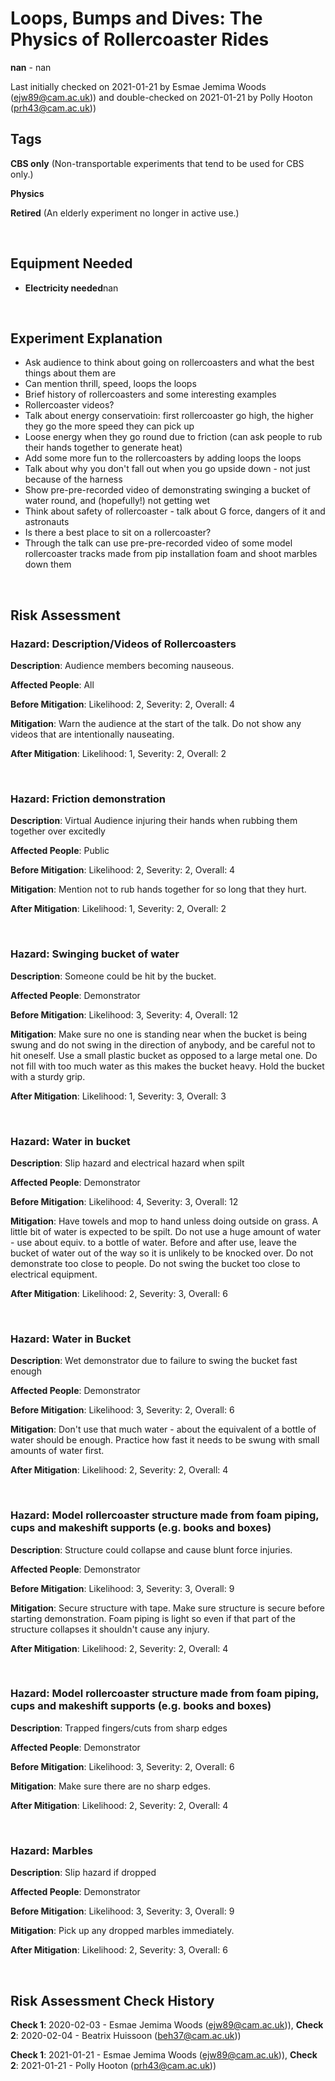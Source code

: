# Loops, Bumps and Dives: The Physics of Rollercoaster Rides

**nan** - nan

Last initially checked on 2021-01-21 by Esmae Jemima Woods (ejw89@cam.ac.uk)) and double-checked on 2021-01-21 by Polly Hooton (prh43@cam.ac.uk))

## Tags
<!--- Start Tags (DO NOT REMOVE THIS COMMENT) --->

**CBS only** (Non-transportable experiments that tend to be used for CBS only.)

**Physics**

**Retired** (An elderly experiment no longer in active use.)
<!--- End Tags (DO NOT REMOVE THIS COMMENT) --->

<br/>

## Equipment Needed 
- **Electricity needed**nan

<br/>

## Experiment Explanation 

- Ask audience to think about going on rollercoasters and what the best things about them are
- Can mention thrill, speed, loops the loops
- Brief history of rollercoasters and some interesting examples
- Rollercoaster videos?
- Talk about energy conservatioin: first rollercoaster go high, the higher they go the more speed they can pick up
- Loose energy when they go round due to friction (can ask people to rub their hands together to generate heat)
- Add some more fun to the rollercoasters by adding loops the loops
- Talk about why you don't fall out when you go upside down - not just because of the harness
- Show pre-pre-recorded video of demonstrating swinging a bucket of water round, and (hopefully!) not getting wet
- Think about safety of rollercoaster - talk about G force, dangers of it and astronauts
- Is there a best place to sit on a rollercoaster?
- Through the talk can use pre-pre-recorded video of some model rollercoaster tracks made from pip installation foam and shoot marbles down them 






<br/>

## Risk Assessment

### **Hazard**: Description/Videos of Rollercoasters

**Description**: Audience members becoming nauseous.

**Affected People**: All

**Before Mitigation**: Likelihood: 2, Severity: 2, Overall: 4

**Mitigation**: Warn the audience at the start of the talk. Do not show any videos that are intentionally nauseating.

**After Mitigation**: Likelihood: 1, Severity: 2, Overall: 2

<br/>

### **Hazard**: Friction demonstration

**Description**: Virtual Audience injuring their hands when rubbing them together over excitedly

**Affected People**: Public

**Before Mitigation**: Likelihood: 2, Severity: 2, Overall: 4

**Mitigation**: Mention not to rub hands together for so long that they hurt.

**After Mitigation**: Likelihood: 1, Severity: 2, Overall: 2

<br/>

### **Hazard**: Swinging bucket of water

**Description**: Someone could be hit by the bucket.

**Affected People**: Demonstrator

**Before Mitigation**: Likelihood: 3, Severity: 4, Overall: 12

**Mitigation**: Make sure no one is standing near when the bucket is being swung and do not swing in the direction of anybody, and be careful not to hit oneself. Use a small plastic bucket as opposed to a large metal one. Do not fill with too much water as this makes the bucket heavy. Hold the bucket with a sturdy grip.

**After Mitigation**: Likelihood: 1, Severity: 3, Overall: 3

<br/>

### **Hazard**: Water in bucket

**Description**: Slip hazard and electrical hazard when spilt

**Affected People**: Demonstrator

**Before Mitigation**: Likelihood: 4, Severity: 3, Overall: 12

**Mitigation**: Have towels and mop to hand unless doing outside on grass. A little bit of water is expected to be spilt. Do not use a huge amount of water - use about equiv. to a bottle of water. Before and after use, leave the bucket of water out of the way so it is unlikely to be knocked over. Do not demonstrate too close to people. Do not swing the bucket too close to electrical equipment.

**After Mitigation**: Likelihood: 2, Severity: 3, Overall: 6

<br/>

### **Hazard**: Water in Bucket

**Description**: Wet demonstrator due to failure to swing the bucket fast enough

**Affected People**: Demonstrator

**Before Mitigation**: Likelihood: 3, Severity: 2, Overall: 6

**Mitigation**: Don't use that much water - about the equivalent of a bottle of water should be enough. Practice how fast it needs to be swung with small amounts of water first.

**After Mitigation**: Likelihood: 2, Severity: 2, Overall: 4

<br/>

### **Hazard**: Model rollercoaster structure made from foam piping, cups and makeshift supports (e.g. books and boxes)

**Description**: Structure could collapse and cause blunt force injuries.

**Affected People**: Demonstrator

**Before Mitigation**: Likelihood: 3, Severity: 3, Overall: 9

**Mitigation**: Secure structure with tape. Make sure structure is secure before starting demonstration. Foam piping is light so even if that part of the structure collapses it shouldn't cause any injury.

**After Mitigation**: Likelihood: 2, Severity: 2, Overall: 4

<br/>

### **Hazard**: Model rollercoaster structure made from foam piping, cups and makeshift supports (e.g. books and boxes)

**Description**: Trapped fingers/cuts from sharp edges

**Affected People**: Demonstrator

**Before Mitigation**: Likelihood: 3, Severity: 2, Overall: 6

**Mitigation**: Make sure there are no sharp edges.

**After Mitigation**: Likelihood: 2, Severity: 2, Overall: 4

<br/>

### **Hazard**: Marbles

**Description**: Slip hazard if dropped

**Affected People**: Demonstrator

**Before Mitigation**: Likelihood: 3, Severity: 3, Overall: 9

**Mitigation**: Pick up any dropped marbles immediately.

**After Mitigation**: Likelihood: 2, Severity: 3, Overall: 6

<br/>

## Risk Assessment Check History 

**Check 1**: 2020-02-03 - Esmae Jemima Woods (ejw89@cam.ac.uk)), **Check 2**: 2020-02-04 - Beatrix Huissoon (beh37@cam.ac.uk))

**Check 1**: 2021-01-21 - Esmae Jemima Woods (ejw89@cam.ac.uk)), **Check 2**: 2021-01-21 - Polly Hooton (prh43@cam.ac.uk))